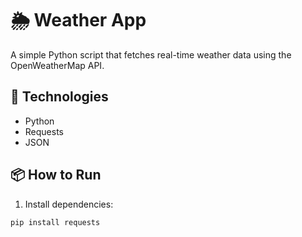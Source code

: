 # 🌦️ Weather App

A simple Python script that fetches real-time weather data using the OpenWeatherMap API.

## 🔧 Technologies
- Python
- Requests
- JSON

## 📦 How to Run

1. Install dependencies:
```bash
pip install requests
